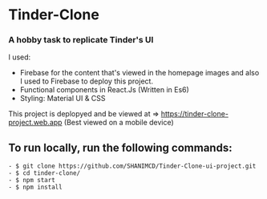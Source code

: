 # Tinder-Clone
### A hobby task to replicate Tinder's UI


I used: 
- Firebase for the content that's viewed in the homepage images and also I used to Firebase to deploy this project.  
- Functional components in React.Js (Written in Es6)
- Styling: Material UI & CSS


This project is deplopyed and be viewed at => https://tinder-clone-project.web.app (Best viewed on a mobile device)

## To run locally, run the following commands: 
```
- $ git clone https://github.com/SHANIMCD/Tinder-Clone-ui-project.git
- $ cd tinder-clone/
- $ npm start
- $ npm install
```
